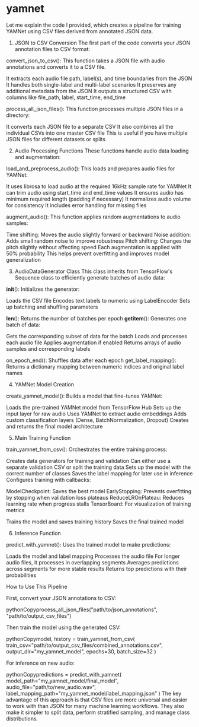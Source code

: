 # yamnet
Let me explain the code I provided, which creates a pipeline for training YAMNet using CSV files derived from annotated JSON data.
1. JSON to CSV Conversion
The first part of the code converts your JSON annotation files to CSV format:

convert_json_to_csv(): This function takes a JSON file with audio annotations and converts it to a CSV file.

It extracts each audio file path, label(s), and time boundaries from the JSON
It handles both single-label and multi-label scenarios
It preserves any additional metadata from the JSON
It outputs a structured CSV with columns like file_path, label, start_time, end_time


process_all_json_files(): This function processes multiple JSON files in a directory:

It converts each JSON file to a separate CSV
It also combines all the individual CSVs into one master CSV file
This is useful if you have multiple JSON files for different datasets or splits



2. Audio Processing Functions
These functions handle audio data loading and augmentation:

load_and_preprocess_audio(): This loads and prepares audio files for YAMNet:

It uses librosa to load audio at the required 16kHz sample rate for YAMNet
It can trim audio using start_time and end_time values
It ensures audio has minimum required length (padding if necessary)
It normalizes audio volume for consistency
It includes error handling for missing files


augment_audio(): This function applies random augmentations to audio samples:

Time shifting: Moves the audio slightly forward or backward
Noise addition: Adds small random noise to improve robustness
Pitch shifting: Changes the pitch slightly without affecting speed
Each augmentation is applied with 50% probability
This helps prevent overfitting and improves model generalization



3. AudioDataGenerator Class
This class inherits from TensorFlow's Sequence class to efficiently generate batches of audio data:

__init__(): Initializes the generator:

Loads the CSV file
Encodes text labels to numeric using LabelEncoder
Sets up batching and shuffling parameters


__len__(): Returns the number of batches per epoch
__getitem__(): Generates one batch of data:

Gets the corresponding subset of data for the batch
Loads and processes each audio file
Applies augmentation if enabled
Returns arrays of audio samples and corresponding labels


on_epoch_end(): Shuffles data after each epoch
get_label_mapping(): Returns a dictionary mapping between numeric indices and original label names

4. YAMNet Model Creation

create_yamnet_model(): Builds a model that fine-tunes YAMNet:

Loads the pre-trained YAMNet model from TensorFlow Hub
Sets up the input layer for raw audio
Uses YAMNet to extract audio embeddings
Adds custom classification layers (Dense, BatchNormalization, Dropout)
Creates and returns the final model architecture



5. Main Training Function

train_yamnet_from_csv(): Orchestrates the entire training process:

Creates data generators for training and validation
Can either use a separate validation CSV or split the training data
Sets up the model with the correct number of classes
Saves the label mapping for later use in inference
Configures training with callbacks:

ModelCheckpoint: Saves the best model
EarlyStopping: Prevents overfitting by stopping when validation loss plateaus
ReduceLROnPlateau: Reduces learning rate when progress stalls
TensorBoard: For visualization of training metrics


Trains the model and saves training history
Saves the final trained model



6. Inference Function

predict_with_yamnet(): Uses the trained model to make predictions:

Loads the model and label mapping
Processes the audio file
For longer audio files, it processes in overlapping segments
Averages predictions across segments for more stable results
Returns top predictions with their probabilities



How to Use This Pipeline

First, convert your JSON annotations to CSV:

pythonCopyprocess_all_json_files("path/to/json_annotations", "path/to/output_csv_files")

Then train the model using the generated CSV:

pythonCopymodel, history = train_yamnet_from_csv(
    train_csv="path/to/output_csv_files/combined_annotations.csv",
    output_dir="my_yamnet_model",
    epochs=30,
    batch_size=32
)

For inference on new audio:

pythonCopypredictions = predict_with_yamnet(
    model_path="my_yamnet_model/final_model",
    audio_file="path/to/new_audio.wav",
    label_mapping_path="my_yamnet_model/label_mapping.json"
)
The key advantage of this approach is that CSV files are more universal and easier to work with than JSON for many machine learning workflows. They also make it simpler to split data, perform stratified sampling, and manage class distributions.
